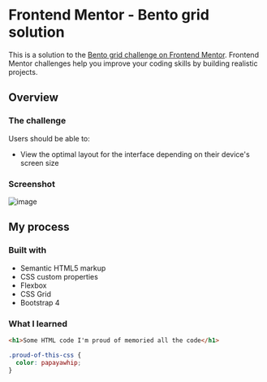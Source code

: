 # Frontend Mentor - Bento grid solution

This is a solution to the [Bento grid challenge on Frontend Mentor](https://www.frontendmentor.io/challenges/bento-grid-RMydElrlOj). Frontend Mentor challenges help you improve your coding skills by building realistic projects. 

## Overview

### The challenge

Users should be able to:

- View the optimal layout for the interface depending on their device's screen size

### Screenshot

![image](https://github.com/user-attachments/assets/7b61dcaa-4958-4146-9eea-7fce0bbc3a0c)

## My process

### Built with

- Semantic HTML5 markup
- CSS custom properties
- Flexbox
- CSS Grid
- Bootstrap 4

### What I learned

```html
<h1>Some HTML code I'm proud of memoried all the code</h1>
```
```css
.proud-of-this-css {
  color: papayawhip;
}
```
